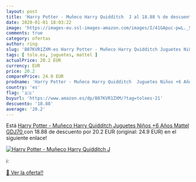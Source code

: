 ```yaml
---
layout: post
title: 'Harry Potter - Muñeco Harry Quidditch  J al 18.88 % de descuento'
date: 2020-01-01 18:03:22
image: 'https://images-eu.ssl-images-amazon.com/images/I/41GApuc-pwL._SL200_.jpg'
comments: true
category: ofertas
author: ring
slug: 'B07KVR1ZXM-es Harry Potter - Muñeco Harry Quidditch Juguetes Niños +6...'
tags: [ tole.es, juguetes, mattel ]
actualPrice: 20.2 EUR
currency: EUR
price: 20.2
comparePrice: 24.9 EUR
prodname: 'Harry Potter - Muñeco Harry Quidditch  Juguetes Niños +6 Años  Mattel GDJ70 '
country: 'es'
flag: '🇪🇸'
buyurl: 'https://www.amazon.es/dp/B07KVR1ZXM/?tag=tolees-21'
descuento: '18.88'
average: '20.2'
---
```


Está [Harry Potter - Muñeco Harry Quidditch  Juguetes Niños +6 Años  Mattel GDJ70 ](https://www.amazon.es/dp/B07KVR1ZXM/?tag=tolees-21) con 18.88 de descuento por 20.2 EUR (original: 24.9 EUR) en el siguiente enlace!

[![Harry Potter - Muñeco Harry Quidditch  J](https://images-eu.ssl-images-amazon.com/images/I/41GApuc-pwL._SL200_.jpg)](https://www.amazon.es/dp/B07KVR1ZXM/?tag=tolees-21)

ℹ️:


[🛒 Ver la oferta!!](https://www.amazon.es/dp/B07KVR1ZXM/?tag=tolees-21)

